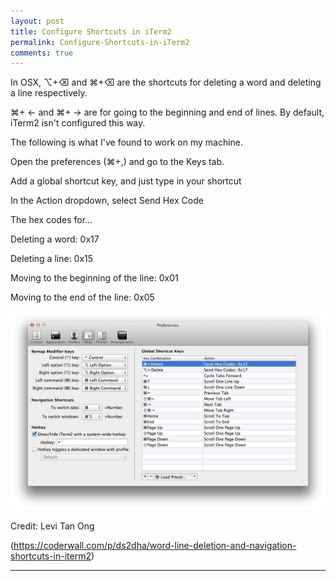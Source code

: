 ```yaml
---
layout: post
title: Configure Shortcuts in iTerm2
permalink: Configure-Shortcuts-in-iTerm2
comments: true
---
```


In OSX, ⌥+⌫ and ⌘+⌫ are the shortcuts for deleting a word and deleting a line respectively.

⌘+ ← and ⌘+ → are for going to the beginning and end of lines. By default, iTerm2 isn't configured this way.

The following is what I've found to work on my machine.

Open the preferences (⌘+,) and go to the Keys tab.

Add a global shortcut key, and just type in your shortcut

In the Action dropdown, select Send Hex Code

The hex codes for...

Deleting a word: 0x17

Deleting a line: 0x15

Moving to the beginning of the line: 0x01

Moving to the end of the line: 0x05

![iTerm Config](/imgs/iterm_configure.png)


Credit: Levi Tan Ong

(https://coderwall.com/p/ds2dha/word-line-deletion-and-navigation-shortcuts-in-iterm2)

---
